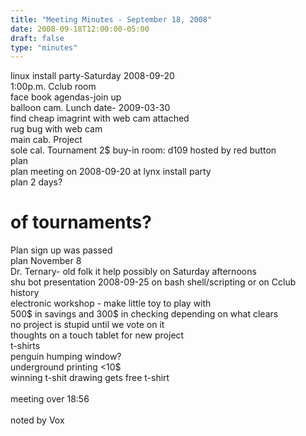 ```yaml
---
title: "Meeting Minutes - September 18, 2008"
date: 2008-09-18T12:00:00-05:00
draft: false
type: "minutes"
---
```


linux install party-Saturday 2008-09-20<br />
1:00p.m. Cclub room<br />
face book agendas-join up<br />
balloon cam. Lunch date- 2009-03-30<br />
find cheap imagrint with web cam attached <br />
rug bug with web cam<br />
main cab. Project<br />
sole cal. Tournament 2$ buy-in   room: d109 hosted by red button <br />
plan<br />
plan meeting on 2008-09-20 at lynx install party <br />
plan 2 days? <br />
# of tournaments?<br />
Plan sign up was passed<br />
plan November 8<br />
Dr. Ternary- old folk it help possibly on Saturday afternoons<br />
shu bot presentation 2008-09-25 on bash shell/scripting or on Cclub history<br />
electronic workshop - make little toy to play with<br />
500$ in savings and 300$ in checking depending on what clears<br />
no project is stupid until we vote on it<br />
thoughts on a touch tablet for new project<br />
t-shirts <br />
penguin humping window?<br />
underground printing <10$<br />
winning t-shit drawing gets free t-shirt<br />
<br />
meeting over 18:56<br />
<br />
noted by Vox<br />

